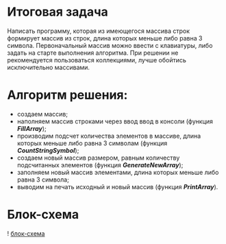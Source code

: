 # Итоговая задача
Написать программу, которая из имеющегося массива строк формирует массив из строк, длина которых меньше либо равна 3 символа. Первоначальный массив можно ввести с клавиатуры, либо задать на старте выполнения алгоритма. При решении не рекомендуется пользоваться коллекциями, лучше обойтись исключительно массивами.

# Алгоритм решения:
* создаем массив;
* наполняем массив строками через ввод ввод в консоли (функция ***FillArray***);
* производим подсчет количества элементов в массиве, длина которых меньше либо равна 3 символам (функция ***CountStringSymbol***);
* создаем новый массив размером, равным количеству подсчитанных элементов (функция ***GenerateNewArray***);
* заполняем новый массив элементами, длина которых меньше либо равна 3 символа;
* выводим на печать исходный и новый массив (функция ***PrintArray***).

# Блок-схема
! [блок-схема](block.jpg)